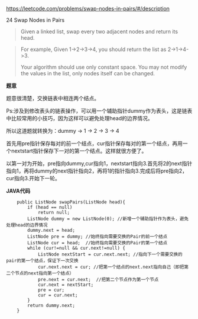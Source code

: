 https://leetcode.com/problems/swap-nodes-in-pairs/#/description

24 Swap Nodes in Pairs

> Given a linked list, swap every two adjacent nodes and return its head.

> For example,
> Given 1->2->3->4, you should return the list as 2->1->4->3.
> 
> Your algorithm should use only constant space. You may not modify the values in the list, only nodes itself can be changed.

**题意**

题意很清楚，交换链表中相连两个结点。

Ps:涉及到修改表头的链表操作，可以用一个辅助指针dummy作为表头，这是链表中比较常用的小技巧，因为这样可以避免处理head的边界情况。

所以这道题就转换为：dummy -> 1 -> 2 -> 3 -> 4

首先用pre指针保存每对的前一个结点，cur指针保存每对的第一个结点，再用一个nextstart指针保存下一对的第一个结点。这样就很方便了。

以第一对为开始，pre指向dummy,cur指向1，nextstart指向3.首先将2的next指针指向1，再将dummy的next指针指向2，再将1的指针指向3.完成后将pre指向2，cur指向3.开始下一轮。

**JAVA代码**


```
    public ListNode swapPairs(ListNode head){
        if (head == null)
            return null;
        ListNode dummy = new ListNode(0); //新增一个辅助指针作为表头，避免处理head的边界情况
        dummy.next = head;
        ListNode pre = dummy; //始终指向需要交换的Pair的前一个结点
        ListNode cur = head;  //始终指向需要交换的Pair的第一个结点
        while (cur!=null && cur.next!=null) {
            ListNode nextStart = cur.next.next; //指向下一个需要交换的pair的第一个结点，保证下一次交换
            cur.next.next = cur; //把第一个结点的next.next指向自己（即把第二个节点的next指向第一个结点）
            pre.next = cur.next;  //把第二个节点作为第一个节点
            cur.next = nextStart;
            pre = cur;
            cur = cur.next;
        }
        return dummy.next;
    }
```
